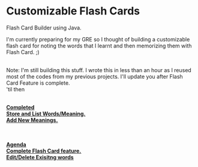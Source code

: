 <h1>Customizable Flash Cards</h1>

Flash Card Builder using Java.

I'm currently preparing for my GRE so I thought of building a customizable flash card for noting the words that I learnt and then memorizing them with Flash Card. ;) <br><br>

Note: I'm still building this stuff. I wrote this in less than an hour as I reused most of the codes from my previous projects. I'll update you after Flash Card Feature is complete.<br>
'til then 
<br><br>

<u><b>Completed<b><u><br>
Store and List Words/Meaning.<br>
Add New Meanings.<br>

<br>
<br>
<u><b>Agenda<b><u><br>
Complete Flash Card feature.<br>
Edit/Delete Exisitng words<br>
